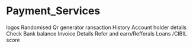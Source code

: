 # Payment_Services
logos
Randomised Qr generator
ransaction History
Account holder details
Check Bank balance
Invoice Details 
Refer and earn/Refferals
Loans /CIBIL score
